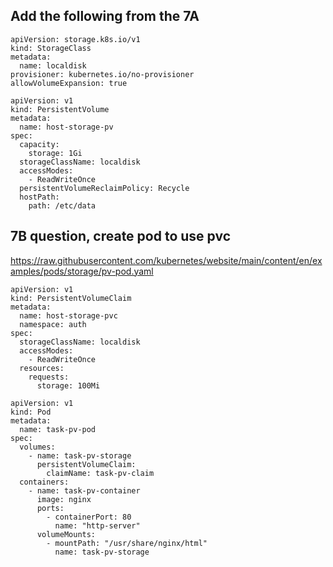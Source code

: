 ## Add the following from the 7A 

```
apiVersion: storage.k8s.io/v1
kind: StorageClass
metadata:
  name: localdisk
provisioner: kubernetes.io/no-provisioner
allowVolumeExpansion: true
```

```
apiVersion: v1
kind: PersistentVolume
metadata:
  name: host-storage-pv
spec:
  capacity:
    storage: 1Gi
  storageClassName: localdisk
  accessModes:
    - ReadWriteOnce
  persistentVolumeReclaimPolicy: Recycle
  hostPath:
    path: /etc/data
```

## 7B question, create pod to use pvc 
https://raw.githubusercontent.com/kubernetes/website/main/content/en/examples/pods/storage/pv-pod.yaml

```
apiVersion: v1
kind: PersistentVolumeClaim
metadata:
  name: host-storage-pvc
  namespace: auth
spec:
  storageClassName: localdisk
  accessModes:
    - ReadWriteOnce
  resources:
    requests:
      storage: 100Mi
```


```
apiVersion: v1
kind: Pod
metadata:
  name: task-pv-pod
spec:
  volumes:
    - name: task-pv-storage
      persistentVolumeClaim:
        claimName: task-pv-claim
  containers:
    - name: task-pv-container
      image: nginx
      ports:
        - containerPort: 80
          name: "http-server"
      volumeMounts:
        - mountPath: "/usr/share/nginx/html"
          name: task-pv-storage
```